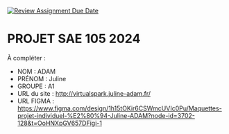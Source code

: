 [![Review Assignment Due Date](https://classroom.github.com/assets/deadline-readme-button-22041afd0340ce965d47ae6ef1cefeee28c7c493a6346c4f15d667ab976d596c.svg)](https://classroom.github.com/a/tqlspz30)
# PROJET SAE 105 2024

À compléter :

- NOM : ADAM
- PRÉNOM : Juline
- GROUPE : A1
- URL du site : http://virtualspark.juline-adam.fr/
- URL FIGMA : https://www.figma.com/design/1h15tOKir6CSWmcUVIc0Pu/Maquettes-projet-individuel-%E2%80%94-Juline-ADAM?node-id=3702-128&t=OoHNXpGV657DFigi-1

